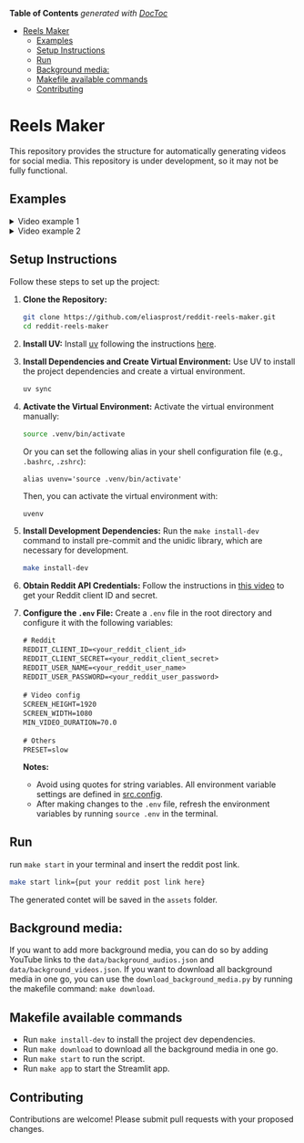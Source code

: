 <!-- START doctoc generated TOC please keep comment here to allow auto update -->
<!-- DON'T EDIT THIS SECTION, INSTEAD RE-RUN doctoc TO UPDATE -->
**Table of Contents**  *generated with [DocToc](https://github.com/thlorenz/doctoc)*

- [Reels Maker](#reels-maker)
  - [Examples](#examples)
  - [Setup Instructions](#setup-instructions)
  - [Run](#run)
  - [Background media:](#background-media)
  - [Makefile available commands](#makefile-available-commands)
  - [Contributing](#contributing)

<!-- END doctoc generated TOC please keep comment here to allow auto update -->

# Reels Maker
This repository provides the structure for automatically generating videos for social media. This repository
is under development, so it may not be fully functional.

## Examples

<details>
<summary>Video example 1</summary>

- **🔖 Reddit post**: [here](https://www.reddit.com/r/AskArgentina/comments/1j782c4/porque_me_siento_tan_mal_despu%C3%A9s_de_salir_de_joda/)

- **🎥 Link**: [here](https://raw.githubusercontent.com/eliasprost/reddit-reels-maker/main/assets/examples/example_1.mp4)

- **📸 Thumbail**:

  <img src="https://raw.githubusercontent.com/eliasprost/reddit-reels-maker/main/assets/examples/example_1.png" width="300">

</details>

<details>
<summary>Video example 2</summary>

- **🔖 Reddit post**: [here](https://www.reddit.com/r/AskArgentina/comments/1j6ydki/alguna_inseguridad_boluda/)

- **🎥 Link**: [here](https://raw.githubusercontent.com/eliasprost/reddit-reels-maker/main/assets/examples/example_2.mp4)

- **📸 Thumbail**:

  <img src="https://raw.githubusercontent.com/eliasprost/reddit-reels-maker/main/assets/examples/example_2.png" width="300">

</details>

## Setup Instructions
Follow these steps to set up the project:

1.  **Clone the Repository:**
    ```bash
    git clone https://github.com/eliasprost/reddit-reels-maker.git
    cd reddit-reels-maker
    ```

2.  **Install UV:**
    Install [uv](https://github.com/astral-sh/uv) following the instructions [here](https://docs.astral.sh/uv/getting-started/installation/).

3.  **Install Dependencies and Create Virtual Environment:**
    Use UV to install the project dependencies and create a virtual environment.
    ```bash
    uv sync
    ```

4.  **Activate the Virtual Environment:**
    Activate the virtual environment manually:
    ```bash
    source .venv/bin/activate
    ```
    Or you can set the following alias in your shell configuration file (e.g., `.bashrc`, `.zshrc`):
    ```
    alias uvenv='source .venv/bin/activate'
    ```
    Then, you can activate the virtual environment with:
    ```
    uvenv
    ```

6.  **Install Development Dependencies:**
    Run the `make install-dev` command to install pre-commit and the unidic library, which are necessary for development.
    ```bash
    make install-dev
    ```

7.  **Obtain Reddit API Credentials:**
    Follow the instructions in [this video](https://www.youtube.com/watch?v=4Lmfgw4RZCM) to get your Reddit client ID and secret.

8.  **Configure the `.env` File:**
    Create a `.env` file in the root directory and configure it with the following variables:

    ```
    # Reddit
    REDDIT_CLIENT_ID=<your_reddit_client_id>
    REDDIT_CLIENT_SECRET=<your_reddit_client_secret>
    REDDIT_USER_NAME=<your_reddit_user_name>
    REDDIT_USER_PASSWORD=<your_reddit_user_password>

    # Video config
    SCREEN_HEIGHT=1920
    SCREEN_WIDTH=1080
    MIN_VIDEO_DURATION=70.0

    # Others
    PRESET=slow
    ```

    **Notes:**
    - Avoid using quotes for string variables.  All environment variable settings are defined in [src.config](https://github.com/eliasprost/reddit-reels-maker/blob/main/src/config.py).
    - After making changes to the `.env` file, refresh the environment variables by running `source .env` in the terminal.

## Run
run `make start` in your terminal and insert the reddit post link.
```bash
make start link={put your reddit post link here}
```
The generated contet will be saved in the `assets` folder.

## Background media:
If you want to add more background media, you can do so by adding YouTube links to the `data/background_audios.json` and `data/background_videos.json`. If you want to download all background media in one go, you can use the `download_background_media.py` by running the makefile command: `make download`.

## Makefile available commands
- Run `make install-dev` to install the project dev dependencies.
- Run `make download` to download all the background media in one go.
- Run `make start` to run the script.
- Run `make app` to start the Streamlit app.

## Contributing
Contributions are welcome!  Please submit pull requests with your proposed changes.
